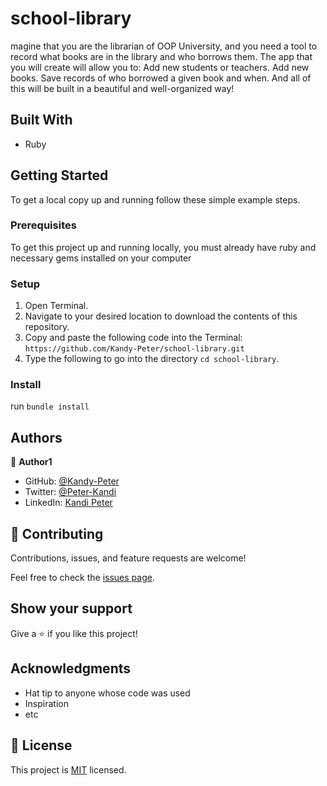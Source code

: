 # school-library
magine that you are the librarian of OOP University, and you need a tool to record what books are in the library and who borrows them. The app that you will create will allow you to:  Add new students or teachers. Add new books. Save records of who borrowed a given book and when. And all of this will be built in a beautiful and well-organized way!

## Built With
- Ruby

## Getting Started

To get a local copy up and running follow these simple example steps.

### Prerequisites
To get this project up and running locally, you must already have ruby and necessary gems installed on your computer
### Setup
1. Open Terminal.
2. Navigate to your desired location to download the contents of this repository.
3. Copy and paste the following code into the Terminal: `https://github.com/Kandy-Peter/school-library.git`
4. Type the following to go into the directory ```cd school-library```.
### Install
run ```bundle install```

## Authors

👤 **Author1**

- GitHub: [@Kandy-Peter](https://github.com/Kandy-Peter)
- Twitter: [@Peter-Kandi](https://www.linkedin.com/in/kandi-peter-a49590212)
- LinkedIn: [Kandi Peter](https://twitter.com/peter_kandy)

## 🤝 Contributing

Contributions, issues, and feature requests are welcome!

Feel free to check the [issues page](../../issues/).

## Show your support

Give a ⭐️ if you like this project!

## Acknowledgments

- Hat tip to anyone whose code was used
- Inspiration
- etc

## 📝 License

This project is [MIT](./MIT.md) licensed.